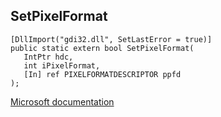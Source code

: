## SetPixelFormat

```
[DllImport("gdi32.dll", SetLastError = true)]
public static extern bool SetPixelFormat(
   IntPtr hdc,
   int iPixelFormat,
   [In] ref PIXELFORMATDESCRIPTOR ppfd
);
```

[Microsoft documentation](https://docs.microsoft.com/en-us/windows/win32/api/wingdi/nf-wingdi-setpixelformat)
